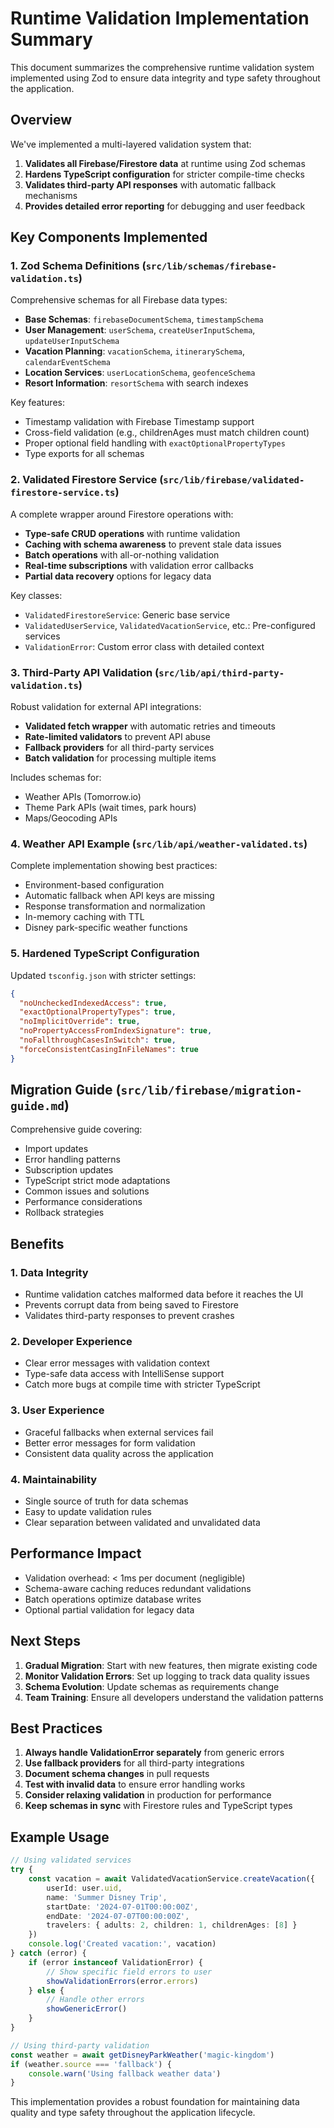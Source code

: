 # Runtime Validation Implementation Summary

This document summarizes the comprehensive runtime validation system implemented using Zod to ensure data integrity and type safety throughout the application.

## Overview

We've implemented a multi-layered validation system that:

1. **Validates all Firebase/Firestore data** at runtime using Zod schemas
2. **Hardens TypeScript configuration** for stricter compile-time checks
3. **Validates third-party API responses** with automatic fallback mechanisms
4. **Provides detailed error reporting** for debugging and user feedback

## Key Components Implemented

### 1. Zod Schema Definitions (`src/lib/schemas/firebase-validation.ts`)

Comprehensive schemas for all Firebase data types:

- **Base Schemas**: `firebaseDocumentSchema`, `timestampSchema`
- **User Management**: `userSchema`, `createUserInputSchema`, `updateUserInputSchema`
- **Vacation Planning**: `vacationSchema`, `itinerarySchema`, `calendarEventSchema`
- **Location Services**: `userLocationSchema`, `geofenceSchema`
- **Resort Information**: `resortSchema` with search indexes

Key features:
- Timestamp validation with Firebase Timestamp support
- Cross-field validation (e.g., childrenAges must match children count)
- Proper optional field handling with `exactOptionalPropertyTypes`
- Type exports for all schemas

### 2. Validated Firestore Service (`src/lib/firebase/validated-firestore-service.ts`)

A complete wrapper around Firestore operations with:

- **Type-safe CRUD operations** with runtime validation
- **Caching with schema awareness** to prevent stale data issues
- **Batch operations** with all-or-nothing validation
- **Real-time subscriptions** with validation error callbacks
- **Partial data recovery** options for legacy data

Key classes:
- `ValidatedFirestoreService`: Generic base service
- `ValidatedUserService`, `ValidatedVacationService`, etc.: Pre-configured services
- `ValidationError`: Custom error class with detailed context

### 3. Third-Party API Validation (`src/lib/api/third-party-validation.ts`)

Robust validation for external API integrations:

- **Validated fetch wrapper** with automatic retries and timeouts
- **Rate-limited validators** to prevent API abuse
- **Fallback providers** for all third-party services
- **Batch validation** for processing multiple items

Includes schemas for:
- Weather APIs (Tomorrow.io)
- Theme Park APIs (wait times, park hours)
- Maps/Geocoding APIs

### 4. Weather API Example (`src/lib/api/weather-validated.ts`)

Complete implementation showing best practices:
- Environment-based configuration
- Automatic fallback when API keys are missing
- Response transformation and normalization
- In-memory caching with TTL
- Disney park-specific weather functions

### 5. Hardened TypeScript Configuration

Updated `tsconfig.json` with stricter settings:
```json
{
  "noUncheckedIndexedAccess": true,
  "exactOptionalPropertyTypes": true,
  "noImplicitOverride": true,
  "noPropertyAccessFromIndexSignature": true,
  "noFallthroughCasesInSwitch": true,
  "forceConsistentCasingInFileNames": true
}
```

## Migration Guide (`src/lib/firebase/migration-guide.md`)

Comprehensive guide covering:
- Import updates
- Error handling patterns
- Subscription updates
- TypeScript strict mode adaptations
- Common issues and solutions
- Performance considerations
- Rollback strategies

## Benefits

### 1. **Data Integrity**
- Runtime validation catches malformed data before it reaches the UI
- Prevents corrupt data from being saved to Firestore
- Validates third-party responses to prevent crashes

### 2. **Developer Experience**
- Clear error messages with validation context
- Type-safe data access with IntelliSense support
- Catch more bugs at compile time with stricter TypeScript

### 3. **User Experience**
- Graceful fallbacks when external services fail
- Better error messages for form validation
- Consistent data quality across the application

### 4. **Maintainability**
- Single source of truth for data schemas
- Easy to update validation rules
- Clear separation between validated and unvalidated data

## Performance Impact

- Validation overhead: < 1ms per document (negligible)
- Schema-aware caching reduces redundant validations
- Batch operations optimize database writes
- Optional partial validation for legacy data

## Next Steps

1. **Gradual Migration**: Start with new features, then migrate existing code
2. **Monitor Validation Errors**: Set up logging to track data quality issues
3. **Schema Evolution**: Update schemas as requirements change
4. **Team Training**: Ensure all developers understand the validation patterns

## Best Practices

1. **Always handle ValidationError separately** from generic errors
2. **Use fallback providers** for all third-party integrations
3. **Document schema changes** in pull requests
4. **Test with invalid data** to ensure error handling works
5. **Consider relaxing validation** in production for performance
6. **Keep schemas in sync** with Firestore rules and TypeScript types

## Example Usage

```typescript
// Using validated services
try {
    const vacation = await ValidatedVacationService.createVacation({
        userId: user.uid,
        name: 'Summer Disney Trip',
        startDate: '2024-07-01T00:00:00Z',
        endDate: '2024-07-07T00:00:00Z',
        travelers: { adults: 2, children: 1, childrenAges: [8] }
    })
    console.log('Created vacation:', vacation)
} catch (error) {
    if (error instanceof ValidationError) {
        // Show specific field errors to user
        showValidationErrors(error.errors)
    } else {
        // Handle other errors
        showGenericError()
    }
}

// Using third-party validation
const weather = await getDisneyParkWeather('magic-kingdom')
if (weather.source === 'fallback') {
    console.warn('Using fallback weather data')
}
```

This implementation provides a robust foundation for maintaining data quality and type safety throughout the application lifecycle. 
